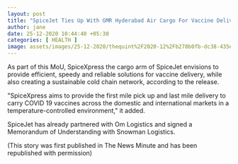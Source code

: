 ```yaml
---
layout: post
title: "SpiceJet Ties Up With GMR Hyderabad Air Cargo For Vaccine Delivery"
author: jane 
date: 25-12-2020 10:44:40 +05:30 
categories: [ HEALTH ] 
image: assets/images/25-12-2020/thequint%2F2020-12%2Fb278b0fb-dc38-435e-9cb3-2b5cf4189748%2FSpiceExpress_flight_111220_1200_FBPage.jpg
---
```

As part of this MoU, SpiceXpress the cargo arm of SpiceJet envisions to provide efficient, speedy and reliable solutions for vaccine delivery, while also creating a sustainable cold chain network, according to the release.

"SpiceXpress aims to provide the first mile pick up and last mile delivery to carry COVID 19 vaccines across the domestic and international markets in a temperature-controlled environment," it added.

SpiceJet has already partnered with Om Logistics and signed a Memorandum of Understanding with Snowman Logistics.

(This story was first published in The News Minute and has been republished with permission)